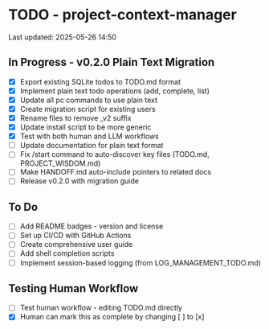# TODO - project-context-manager

Last updated: 2025-05-26 14:50

## In Progress - v0.2.0 Plain Text Migration

- [x] Export existing SQLite todos to TODO.md format <!-- completed:2025-05-26 14:18 -->
- [x] Implement plain text todo operations (add, complete, list) <!-- completed:2025-05-26 14:26 -->
- [x] Update all pc commands to use plain text <!-- completed:2025-05-26 14:30 -->
- [x] Create migration script for existing users <!-- completed:2025-05-26 14:18 -->
- [x] Rename files to remove _v2 suffix <!-- completed:2025-05-26 14:40 -->
- [x] Update install script to be more generic <!-- completed:2025-05-26 14:40 -->
- [x] Test with both human and LLM workflows <!-- completed:2025-05-26 14:55 -->
- [ ] Update documentation for plain text format
- [ ] Fix /start command to auto-discover key files (TODO.md, PROJECT_WISDOM.md)
- [ ] Make HANDOFF.md auto-include pointers to related docs
- [ ] Release v0.2.0 with migration guide

## To Do

- [ ] Add README badges - version and license <!-- created:2025-05-26 12:37:01 -->
- [ ] Set up CI/CD with GitHub Actions <!-- created:2025-05-26 12:37:07 -->
- [ ] Create comprehensive user guide
- [ ] Add shell completion scripts
- [ ] Implement session-based logging (from LOG_MANAGEMENT_TODO.md)

## Testing Human Workflow

- [ ] Test human workflow - editing TODO.md directly <!-- created:2025-05-26 14:37 -->
- [x] Human can mark this as complete by changing [ ] to [x] <!-- completed:2025-05-26 14:50 -->
